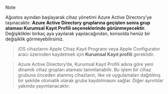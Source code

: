 > [!NOTE]
> Ağustos ayından başlayarak cihaz yönetimi Azure Active Directory’ye taşınacaktır. **Azure Active Directory gruplarına geçişten sonra grup ataması Kurumsal Kayıt Profili seçeneklerinde görünmeyecektir.** Değişiklikler birkaç aya yayılarak yapılacağından, konsolda henüz bir değişiklik görmeyebilirsiniz.

> iOS cihazlarını Apple Cihaz Kayıt Programı veya Apple Configurator aracı üzerinden kaydetmek için **Kurumsal Kayıt profili** gereklidir.

>Azure Active Directory’de, Kurumsal Kayıt Profili adına göre yeni dinamik cihaz grupları ataması tanımlanabilir. Bu işlem bir cihaz grubuna önceden atanmış cihazların, ilke ve uygulamaları dağıtılmış bir şekilde otomatik olarak gruba kaydolmasını sağlar. Diğer ayrıntılar yakında yayımlanacaktır.


<!--HONumber=Jun16_HO4-->


